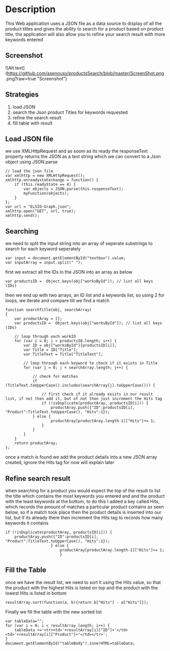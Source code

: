# Description

This Web application uses a JSON file as a data source to display of all the product titles and gives the ability to search for a product based on product title,
the application will also allow you to refine your search result with more keywords entered


## Screenshot
![Alt text](https://github.com/asenousy/productsSearch/blob/master/ScreenShot.png .png?raw=true "Screenshot")


## Strategies

1. load JSON
2. search the Json product Titles for keywords requested
3. refine the search result
4. fill table with result


## Load JSON file

we use XMLHttpRequest and as soom as its ready the responseText property returns the JSON as a text string which we can convert to a Json object using JSON.parse

```
// load the json file
var xmlhttp = new XMLHttpRequest();
xmlhttp.onreadystatechange = function() {
	if (this.readyState == 4) {
		var objects = JSON.parse(this.responseText);
		myFunction(objects);
	}
};
var url = "ELSIO-Graph.json";
xmlhttp.open("GET", url, true);
xmlhttp.send();
```


## Searching

we need to split the input string into an array of seperate substrings to search for each keyword seperately

```
var input = document.getElementById("textbox").value;
var inputArray = input.split(" ");
```

first we extract all the IDs in the JSON into an array as below

```
var productsID =  Object.keys(obj["worksById"]); // list all keys (IDs)
```

then we end up with two arrays, an ID list and a keywords list, so using 2 for loops, we iterate and compare till we find a match

```
function searchTitle(obj, searchArray)
{
	var productAray = [];
	var productsID =  Object.keys(obj["worksById"]); // list all keys (IDs)
		
	// loop through each workID 
	for (var i = 0; i < productsID.length; i++) {
		var ID = obj["worksById"][productsID[i]];
		var Title = ID["Title"];
		var TitleText = Title["TitleText"];
			
		// loop through each keyword to check if it exists in Title
		for (var j = 0; j < searchArray.length; j++) {
				
			// check for matches
			if (TitleText.toUpperCase().includes(searchArray[j].toUpperCase())) {
					
				// first check if it already exists in our result list, if not then add it, but of not then just increment the Hits tag
				if (!isDuplicate(productAray, productsID[i])) {	
					productAray.push({"ID":productsID[i], "Product":TitleText.toUpperCase(), "Hits":1});
			} else {		
					productAray[productAray.length-1]["Hits"]+= 1;
				}
			}
		}
	}
	return productAray;
};
```

once a match is found we add the product details into a new JSON array created, ignore the Hits tag for now will explain later


## Refine search result

when searching for a product you would expect the top of the result to list the title which contains the most keywords you entered and and the product with the least keywords at the bottom, to do this I added a key called Hits, which records the amount of matches a particular product contains as seen below, so if a match took place then the product details is inserted into our list, but if its already there then increment the Hits tag to records how many keywords it contains

```
if (!isDuplicate(productAray, productsID[i])) {					
	productAray.push({"ID":productsID[i], "Product":TitleText.toUpperCase(), "Hits":1});
					} else {
						productAray[productAray.length-1]["Hits"]+= 1;
						}
```


## Fill the Table

once we have the result list, we need to sort it using the Hits value, so that the product with the highest Hits is listed on top and the product with the lowest Hits is listed in bottom


```
resultArray.sort(function(a, b){return b["Hits"] - a["Hits"]});
```

Finally we fill the table with the new sorted list

```
var tableData="";
for (var i = 0; i < resultArray.length; i++) {
	tableData +='<tr><td>'+resultArray[i]["ID"]+'</td><td>'+resultArray[i]["Product"]+'</td></tr>';
}
document.getElementById("tableBody").innerHTML=tableData;
```
